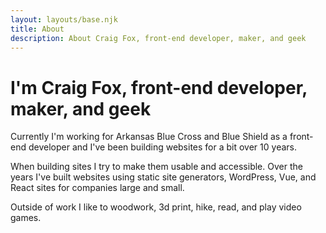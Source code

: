 ```yaml
---
layout: layouts/base.njk
title: About
description: About Craig Fox, front-end developer, maker, and geek
---
```


<div class="section">

# I'm Craig Fox, front-end developer, maker, and geek

Currently I'm working for Arkansas Blue Cross and Blue Shield as a front-end developer and I've been building websites for a bit over 10 years.

When building sites I try to make them usable and accessible. Over the years I've built websites using static site generators, WordPress, Vue, and React sites for companies large and small.

Outside of work I like to woodwork, 3d print, hike, read, and play video games.

</div>
